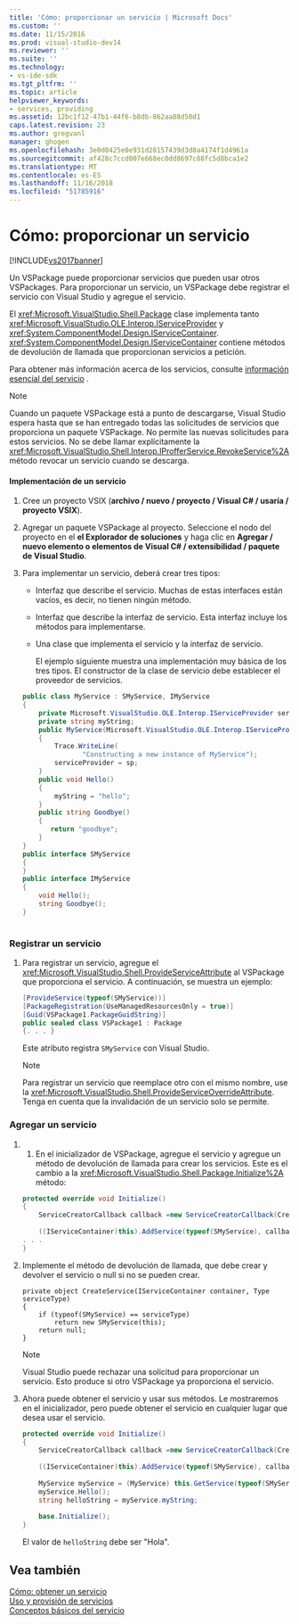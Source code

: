 ```yaml
---
title: 'Cómo: proporcionar un servicio | Microsoft Docs'
ms.custom: ''
ms.date: 11/15/2016
ms.prod: visual-studio-dev14
ms.reviewer: ''
ms.suite: ''
ms.technology:
- vs-ide-sdk
ms.tgt_pltfrm: ''
ms.topic: article
helpviewer_keywords:
- services, providing
ms.assetid: 12bc1f12-47b1-44f6-b8db-862aa88d50d1
caps.latest.revision: 23
ms.author: gregvanl
manager: ghogen
ms.openlocfilehash: 3e0d0425e0e931d28157439d3d8a4174f1d4961a
ms.sourcegitcommit: af428c7ccd007e668ec0dd8697c88fc5d8bca1e2
ms.translationtype: MT
ms.contentlocale: es-ES
ms.lasthandoff: 11/16/2018
ms.locfileid: "51785916"
---
```

# <a name="how-to-provide-a-service"></a>Cómo: proporcionar un servicio
[!INCLUDE[vs2017banner](../includes/vs2017banner.md)]

Un VSPackage puede proporcionar servicios que pueden usar otros VSPackages. Para proporcionar un servicio, un VSPackage debe registrar el servicio con Visual Studio y agregue el servicio.  
  
 El <xref:Microsoft.VisualStudio.Shell.Package> clase implementa tanto <xref:Microsoft.VisualStudio.OLE.Interop.IServiceProvider> y <xref:System.ComponentModel.Design.IServiceContainer>. <xref:System.ComponentModel.Design.IServiceContainer> contiene métodos de devolución de llamada que proporcionan servicios a petición.  
  
 Para obtener más información acerca de los servicios, consulte [información esencial del servicio](../extensibility/internals/service-essentials.md) .  
  
> [!NOTE]
>  Cuando un paquete VSPackage está a punto de descargarse, Visual Studio espera hasta que se han entregado todas las solicitudes de servicios que proporciona un paquete VSPackage. No permite las nuevas solicitudes para estos servicios. No se debe llamar explícitamente la <xref:Microsoft.VisualStudio.Shell.Interop.IProfferService.RevokeService%2A> método revocar un servicio cuando se descarga.  
  
#### <a name="implementing-a-service"></a>Implementación de un servicio  
  
1. Cree un proyecto VSIX (**archivo / nuevo / proyecto / Visual C# / usaría / proyecto VSIX**).  
  
2. Agregar un paquete VSPackage al proyecto. Seleccione el nodo del proyecto en el **el Explorador de soluciones** y haga clic en **Agregar / nuevo elemento o elementos de Visual C# / extensibilidad / paquete de Visual Studio**.  
  
3. Para implementar un servicio, deberá crear tres tipos:  
  
   - Interfaz que describe el servicio. Muchas de estas interfaces están vacíos, es decir, no tienen ningún método.  
  
   - Interfaz que describe la interfaz de servicio. Esta interfaz incluye los métodos para implementarse.  
  
   - Una clase que implementa el servicio y la interfaz de servicio.  
  
     El ejemplo siguiente muestra una implementación muy básica de los tres tipos. El constructor de la clase de servicio debe establecer el proveedor de servicios.  
  
   ```csharp  
   public class MyService : SMyService, IMyService  
   {  
       private Microsoft.VisualStudio.OLE.Interop.IServiceProvider serviceProvider;  
       private string myString;  
       public MyService(Microsoft.VisualStudio.OLE.Interop.IServiceProvider sp)  
       {  
           Trace.WriteLine(  
                  "Constructing a new instance of MyService");  
           serviceProvider = sp;  
       }  
       public void Hello()  
       {  
           myString = "hello";  
       }  
       public string Goodbye()  
       {  
          return "goodbye";  
       }  
   }  
   public interface SMyService  
   {  
   }  
   public interface IMyService  
   {  
       void Hello();  
       string Goodbye();  
   }  
  
   ```  
  
### <a name="registering-a-service"></a>Registrar un servicio  
  
1.  Para registrar un servicio, agregue el <xref:Microsoft.VisualStudio.Shell.ProvideServiceAttribute> al VSPackage que proporciona el servicio. A continuación, se muestra un ejemplo:  
  
    ```csharp  
    [ProvideService(typeof(SMyService))]  
    [PackageRegistration(UseManagedResourcesOnly = true)]  
    [Guid(VSPackage1.PackageGuidString)]  
    public sealed class VSPackage1 : Package  
    {. . . }  
    ```  
  
     Este atributo registra `SMyService` con Visual Studio.  
  
    > [!NOTE]
    >  Para registrar un servicio que reemplace otro con el mismo nombre, use la <xref:Microsoft.VisualStudio.Shell.ProvideServiceOverrideAttribute>. Tenga en cuenta que la invalidación de un servicio solo se permite.  
  
### <a name="adding-a-service"></a>Agregar un servicio  
  
1.  1.  En el inicializador de VSPackage, agregue el servicio y agregue un método de devolución de llamada para crear los servicios. Este es el cambio a la <xref:Microsoft.VisualStudio.Shell.Package.Initialize%2A> método:  
  
    ```csharp  
    protected override void Initialize()  
    {  
        ServiceCreatorCallback callback =new ServiceCreatorCallback(CreateService);  
  
        ((IServiceContainer)this).AddService(typeof(SMyService), callback);  
    . . .  
    }  
    ```  
  
2.  Implemente el método de devolución de llamada, que debe crear y devolver el servicio o null si no se pueden crear.  
  
    ```  
    private object CreateService(IServiceContainer container, Type serviceType)  
    {  
        if (typeof(SMyService) == serviceType)  
            return new SMyService(this);  
        return null;  
    }  
    ```  
  
    > [!NOTE]
    >  Visual Studio puede rechazar una solicitud para proporcionar un servicio. Esto produce si otro VSPackage ya proporciona el servicio.  
  
3.  Ahora puede obtener el servicio y usar sus métodos. Le mostraremos en el inicializador, pero puede obtener el servicio en cualquier lugar que desea usar el servicio.  
  
    ```csharp  
    protected override void Initialize()  
    {  
        ServiceCreatorCallback callback =new ServiceCreatorCallback(CreateService);  
  
        ((IServiceContainer)this).AddService(typeof(SMyService), callback);  
  
        MyService myService = (MyService) this.GetService(typeof(SMyService));  
        myService.Hello();  
        string helloString = myService.myString;  
  
        base.Initialize();  
    }  
    ```  
  
     El valor de `helloString` debe ser "Hola".  
  
## <a name="see-also"></a>Vea también  
 [Cómo: obtener un servicio](../extensibility/how-to-get-a-service.md)   
 [Uso y provisión de servicios](../extensibility/using-and-providing-services.md)   
 [Conceptos básicos del servicio](../extensibility/internals/service-essentials.md)

